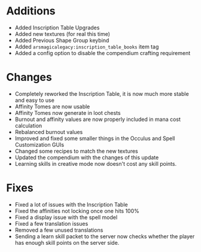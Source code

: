 # Additions

- Added Inscription Table Upgrades
- Added new textures (for real this time)
- Added Previous Shape Group keybind
- Added `arsmagicalegacy:inscription_table_books` item tag
- Added a config option to disable the compendium crafting requirement

# Changes

- Completely reworked the Inscription Table, it is now much more stable and easy to use
- Affinity Tomes are now usable
- Affinity Tomes now generate in loot chests
- Burnout and affinity values are now properly included in mana cost calculation
- Rebalanced burnout values
- Improved and fixed some smaller things in the Occulus and Spell Customization GUIs
- Changed some recipes to match the new textures
- Updated the compendium with the changes of this update
- Learning skills in creative mode now doesn't cost any skill points.

# Fixes

- Fixed a lot of issues with the Inscription Table
- Fixed the affinities not locking once one hits 100%
- Fixed a display issue with the spell model
- Fixed a few translation issues
- Removed a few unused translations
- Sending a learn skill packet to the server now checks whether the player has enough skill points on the server side.
